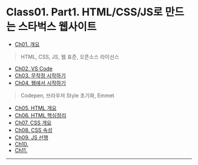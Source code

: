 # Class01. Part1. HTML/CSS/JS로 만드는 스타벅스 웹사이트
- [Ch01. 개요](https://github.com/kazean/signature_frontend/tree/main/Class01_Part01/ch01_outline)
> HTML, CSS, JS, 웹 표준, 오픈소스 라이선스
- [Ch02. VS Code](https://github.com/kazean/signature_frontend/tree/main/Class01_Part01/ch02_VSCode)
- [Ch03. 무작정 시작하기](https://github.com/kazean/signature_frontend/tree/main/Class01_Part01/ch03_just_start)
- [Ch04. 웹에서 시작하기](https://github.com/kazean/signature_frontend/tree/main/Class01_Part01/ch04_Web_get_start)
> Codepen, 브라우저 Style 초기화, Emmet
- [Ch05. HTML 개요](https://github.com/kazean/signature_frontend/tree/main/Class01_Part01/ch05_html)
- [Ch06. HTML 핵심정리](https://github.com/kazean/signature_frontend/tree/main/Class01_Part01/ch06_html_core)
- [Ch07. CSS 개요](https://github.com/kazean/signature_frontend/tree/main/Class01_Part01/ch07_css_outline)
- [Ch08. CSS 속성](https://github.com/kazean/signature_frontend/tree/main/Class01_Part01/ch08_css_attribute)
- [Ch09. JS 선행](https://github.com/kazean/signature_frontend/tree/main/Class01_Part01/ch09_JS_preceding)
- [Ch10. ](https://github.com/kazean/signature_frontend/tree/main/Class01_Part01/)
- [Ch11. ](https://github.com/kazean/signature_frontend/tree/main/Class01_Part01/)


---------------------------------------------------------------------